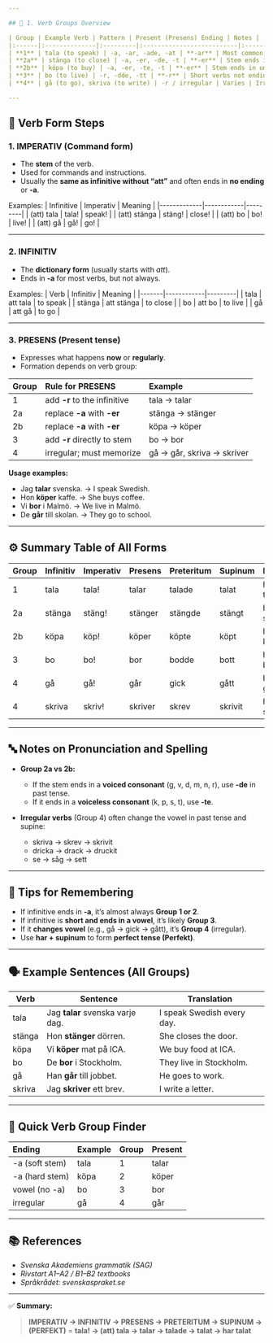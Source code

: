 ```yaml
---

## 🧩 1. Verb Groups Overview

| Group | Example Verb | Pattern | Present (Presens) Ending | Notes |
|:------|:--------------|:---------|:--------------------------|:------|
| **1** | tala (to speak) | -a, -ar, -ade, -at | **-ar** | Most common; regular verbs ending in *-a* |
| **2a** | stänga (to close) | -a, -er, -de, -t | **-er** | Stem ends in voiced consonant (g, v, d, etc.) |
| **2b** | köpa (to buy) | -a, -er, -te, -t | **-er** | Stem ends in unvoiced consonant (p, k, s, t) |
| **3** | bo (to live) | -r, -dde, -tt | **-r** | Short verbs not ending in *-a* |
| **4** | gå (to go), skriva (to write) | -r / irregular | Varies | Irregular verbs (strong verbs) |

---
```


## 🧠 Verb Form Steps

### 1. **IMPERATIV (Command form)**
- The **stem** of the verb.
- Used for commands and instructions.
- Usually the **same as infinitive without “att”** and often ends in **no ending** or **-a**.

Examples:
| Infinitive | Imperativ | Meaning |
|-------------|------------|---------|
| (att) tala | tala! | speak! |
| (att) stänga | stäng! | close! |
| (att) bo | bo! | live! |
| (att) gå | gå! | go! |

---

### 2. **INFINITIV**
- The **dictionary form** (usually starts with *att*).
- Ends in **-a** for most verbs, but not always.

Examples:
| Verb | Infinitiv | Meaning |
|-------|------------|---------|
| tala | att tala | to speak |
| stänga | att stänga | to close |
| bo | att bo | to live |
| gå | att gå | to go |

---

### 3. **PRESENS (Present tense)**
- Expresses what happens **now** or **regularly**.
- Formation depends on verb group:

| Group | Rule for PRESENS | Example |
|:------|:------------------|:---------|
| 1 | add **-r** to the infinitive | tala → talar |
| 2a | replace **-a** with **-er** | stänga → stänger |
| 2b | replace **-a** with **-er** | köpa → köper |
| 3 | add **-r** directly to stem | bo → bor |
| 4 | irregular; must memorize | gå → går, skriva → skriver |

**Usage examples:**
- Jag **talar** svenska. → I speak Swedish.
- Hon **köper** kaffe. → She buys coffee.
- Vi **bor** i Malmö. → We live in Malmö.
- De **går** till skolan. → They go to school.

---

## ⚙️ Summary Table of All Forms

| Group | Infinitiv | Imperativ | Presens | Preteritum | Supinum | Perfekt |
|:------|:-----------|:-----------|:-----------|:------------|:----------|:-----------|
| 1 | tala | tala! | talar | talade | talat | har talat |
| 2a | stänga | stäng! | stänger | stängde | stängt | har stängt |
| 2b | köpa | köp! | köper | köpte | köpt | har köpt |
| 3 | bo | bo! | bor | bodde | bott | har bott |
| 4 | gå | gå! | går | gick | gått | har gått |
| 4 | skriva | skriv! | skriver | skrev | skrivit | har skrivit |

---

## 🔤 Notes on Pronunciation and Spelling

- **Group 2a vs 2b:**
  - If the stem ends in a **voiced consonant** (g, v, d, m, n, r), use **-de** in past tense.
  - If it ends in a **voiceless consonant** (k, p, s, t), use **-te**.

- **Irregular verbs** (Group 4) often change the vowel in past tense and supine:
  - skriva → skrev → skrivit
  - dricka → drack → druckit
  - se → såg → sett

---

## 🧩 Tips for Remembering

- If infinitive ends in **-a**, it’s almost always **Group 1 or 2**.
- If infinitive is **short and ends in a vowel**, it’s likely **Group 3**.
- If it **changes vowel** (e.g., gå → gick → gått), it’s **Group 4** (irregular).
- Use **har + supinum** to form **perfect tense (Perfekt)**.

---

## 🗣 Example Sentences (All Groups)

| Verb | Sentence | Translation |
|-------|-----------|--------------|
| tala | Jag **talar** svenska varje dag. | I speak Swedish every day. |
| stänga | Hon **stänger** dörren. | She closes the door. |
| köpa | Vi **köper** mat på ICA. | We buy food at ICA. |
| bo | De **bor** i Stockholm. | They live in Stockholm. |
| gå | Han **går** till jobbet. | He goes to work. |
| skriva | Jag **skriver** ett brev. | I write a letter. |

---

## 🧭 Quick Verb Group Finder

| Ending | Example | Group | Present |
|:--------|:---------|:--------|:---------|
| -a (soft stem) | tala | 1 | talar |
| -a (hard stem) | köpa | 2 | köper |
| vowel (no -a) | bo | 3 | bor |
| irregular | gå | 4 | går |

---

## 📚 References
- *Svenska Akademiens grammatik (SAG)*
- *Rivstart A1–A2 / B1–B2 textbooks*
- *Språkrådet: svenskaspraket.se*

---

✅ **Summary:**
> **IMPERATIV → INFINITIV → PRESENS → PRETERITUM → SUPINUM → (PERFEKT)**
> = **tala! → (att) tala → talar → talade → talat → har talat**
